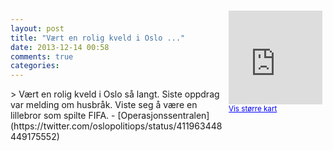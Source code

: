 ```yaml
---
layout: post
title: "Vært en rolig kveld i Oslo ..."
date: 2013-12-14 00:58
comments: true
categories: 
---
```

<div style="float:right; margin:5px; position:relative;top:-130px;"><iframe width="150" height="150" frameborder="0" scrolling="no" marginheight="0" marginwidth="0" src="http://maps.google.com/maps?q=Oslo,+Oslo&hl=no&t=m&z=14&output=embed&iwloc=&"></iframe><br/><small><a href="http://maps.google.com/maps?q=Oslo,+Oslo&hl=no&t=m&z=14&source=embed&iwloc=A" style="color:#0000FF;text-align:left" target="_new">Vis st&oslash;rre kart</a></small></div>
> Vært en rolig kveld i Oslo så langt. Siste oppdrag var melding om husbråk. Viste seg å være en lillebror som spilte FIFA.
- [Operasjonssentralen](https://twitter.com/oslopolitiops/status/411963448449175552)
